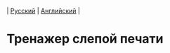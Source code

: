  | [Русский](https://github.com/A1eksMa/blind_typing_practice/edit/main/README_RU.md) | [Английский](https://github.com/A1eksMa/blind_typing_practice/edit/main/README.md) | 
# Тренажер слепой печати
